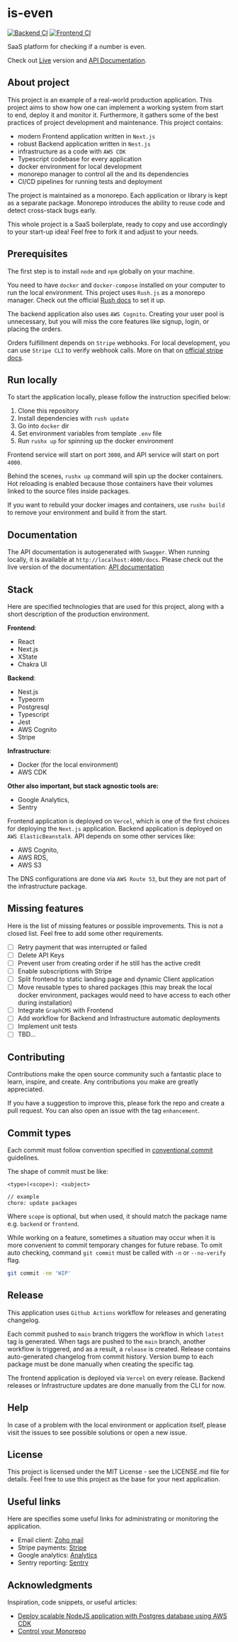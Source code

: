 # is-even

[![Backend CI](https://github.com/Skona27/is-even/actions/workflows/backend.yml/badge.svg)](https://github.com/Skona27/is-even/actions/workflows/backend.yml) [![Frontend CI](https://github.com/Skona27/is-even/actions/workflows/frontend.yml/badge.svg)](https://github.com/Skona27/is-even/actions/workflows/frontend.yml)

SaaS platform for checking if a number is even.

Check out [Live](https://is-even.eu) version and [API Documentation](https://api.is-even.eu/docs).

## About project

This project is an example of a real-world production application. This project aims to show how one can implement a working system from start to end, deploy it and monitor it. Furthermore, it gathers some of the best practices of project development and maintenance. This project contains:

- modern Frontend application written in `Next.js`
- robust Backend application written in `Nest.js`
- infrastructure as a code with `AWS CDK`
- Typescript codebase for every application
- docker environment for local development
- monorepo manager to control all the and its dependencies
- CI/CD pipelines for running tests and deployment

The project is maintained as a monorepo. Each application or library is kept as a separate package. Monorepo introduces the ability to reuse code and detect cross-stack bugs early.

This whole project is a SaaS boilerplate, ready to copy and use accordingly to your start-up idea! Feel free to fork it and adjust to your needs.

## Prerequisites

The first step is to install `node` and `npm` globally on your machine.

You need to have `docker` and `docker-compose` installed on your computer to run the local environment. This project uses `Rush.js` as a monorepo manager. Check out the official [Rush docs](https://rushjs.io/pages/intro/get_started/) to set it up.

The backend application also uses `AWS Cognito`. Creating your user pool is unnecessary, but you will miss the core features like signup, login, or placing the orders.

Orders fulfillment depends on `Stripe` webhooks. For local development, you can use `Stripe CLI` to verify webhook calls. More on that on [official stripe docs](https://stripe.com/docs/webhooks/test).

## Run locally

To start the application locally, please follow the instruction specified below:

1. Clone this repository
2. Install dependencies with `rush update`
3. Go into `docker` dir
4. Set environment variables from template `.env` file
5. Run `rushx up` for spinning up the docker environment

Frontend service will start on port `3000`, and API service will start on port `4000`.

Behind the scenes, `rushx up` command will spin up the docker containers. Hot reloading is enabled because those containers have their volumes linked to the source files inside packages.

If you want to rebuild your docker images and containers, use `rushx build` to remove your environment and build it from the start.

## Documentation

The API documentation is autogenerated with `Swagger`. When running locally, it is available at `http://localhost:4000/docs`.
Please check out the live version of the documentation: [API documentation](https://api.is-even.eu/docs)

## Stack

Here are specified technologies that are used for this project, along with a short description of the production environment.

**Frontend**:

- React
- Next.js
- XState
- Chakra UI

**Backend**:

- Nest.js
- Typeorm
- Postgresql
- Typescript
- Jest
- AWS Cognito
- Stripe

**Infrastructure**:

- Docker (for the local environment)
- AWS CDK

**Other also important, but stack agnostic tools are:**

- Google Analytics,
- Sentry

Frontend application is deployed on `Vercel`, which is one of the first choices for deploying the `Next.js` application. Backend application is deployed on `AWS ElasticBeanstalk`. API depends on some other services like:

- AWS Cognito,
- AWS RDS,
- AWS S3

The DNS configurations are done via `AWS Route 53`, but they are not part of the infrastructure package.

## Missing features

Here is the list of missing features or possible improvements. This is not a closed list. Feel free to add some other requirements.

- [ ] Retry payment that was interrupted or failed
- [ ] Delete API Keys
- [ ] Prevent user from creating order if he still has the active credit
- [ ] Enable subscriptions with Stripe
- [ ] Split frontend to static landing page and dynamic Client application
- [ ] Move reusable types to shared packages (this may break the local docker environment, packages would need to have access to each other during installation)
- [ ] Integrate `GraphCMS` with Frontend
- [ ] Add workflow for Backend and Infrastructure automatic deployments
- [ ] Implement unit tests
- [ ] TBD...

## Contributing

Contributions make the open source community such a fantastic place to learn, inspire, and create. Any contributions you make are greatly appreciated.

If you have a suggestion to improve this, please fork the repo and create a pull request. You can also open an issue with the tag `enhancement`.

## Commit types

Each commit must follow convention specified in [conventional commit](https://github.com/angular/angular/blob/master/CONTRIBUTING.md#-commit-message-guidelines) guidelines.

The shape of commit must be like:

```
<type>(<scope>): <subject>

// example
chore: update packages
```

Where `scope` is optional, but when used, it should match the package name e.g. `backend` or `frontend`.

While working on a feature, sometimes a situation may occur when it is more convenient to commit temporary changes for future rebase. To omit auto checking, command `git commit` must be called with `-n` or `--no-verify` flag.

```bash
git commit -nm 'WIP'
```

## Release

This application uses `Github Actions` workflow for releases and generating changelog.

Each commit pushed to `main` branch triggers the workflow in which `latest` tag is generated.
When tags are pushed to the `main` branch, another workflow is triggered, and as a result, a `release` is created. Release contains auto-generated changelog from commit history. Version bump to each package must be done manually when creating the specific tag.

The frontend application is deployed via `Vercel` on every release. Backend releases or Infrastructure updates are done manually from the CLI for now.

## Help

In case of a problem with the local environment or application itself, please visit the issues to see possible solutions or open a new issue.

## License

This project is licensed under the MIT License - see the LICENSE.md file for details. Feel free to use this project as the base for your next application.

## Useful links

Here are specifies some useful links for administrating or monitoring the application.

- Email client: [Zoho mail](https://mail.zoho.eu/zm/)
- Stripe payments: [Stripe](https://dashboard.stripe.com/dashboard)
- Google analytics: [Analytics](https://analytics.google.com/analytics/web/#/p293916338/reports/reportinghub)
- Sentry reporting: [Sentry](https://sentry.io/organizations/is-even)

## Acknowledgments

Inspiration, code snippets, or useful articles:

- [Deploy scalable NodeJS application with Postgres database using AWS CDK](https://dev.to/skona27/deploy-scalable-nodejs-application-with-postgres-database-using-aws-cdk-22l4)
- [Control your Monorepo](https://dev.to/skona27/control-your-monorepo-2ka6)
